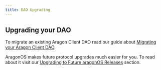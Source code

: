 ```yaml
---
title: DAO Upgrading
---
```


## Upgrading your DAO

To migrate an existing Aragon Client DAO read our guide about [Migrating your Aragon Client DAO](01-aragon-client-migration.md).

AragonOS makes future protocol upgrades much easier for you. To read about it visit our [Upgrading to Future aragonOS Releases](02-protocol-upgrades.md) section.
